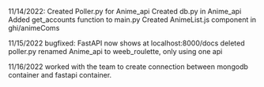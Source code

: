 11/14/2022:
Created Poller.py for Anime_api
Created db.py in Anime_api
Added get_accounts function to main.py
Created AnimeList.js component in ghi/animeComs

11/15/2022
bugfixed: FastAPI now shows at localhost:8000/docs
deleted poller.py
renamed Anime_api to weeb_roulette, only using one api

11/16/2022
worked with the team to create connection between mongodb container and fastapi container.

